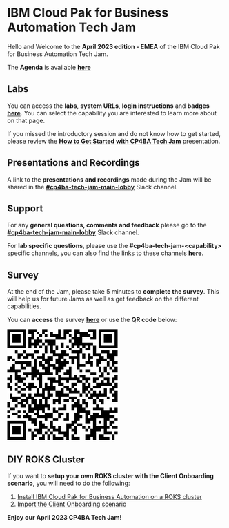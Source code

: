 # IBM Cloud Pak for Business Automation Tech Jam

Hello and Welcome to the **April 2023 edition - EMEA** of the IBM Cloud Pak for Business Automation Tech Jam. 

The **Agenda** is available **[here](/Agenda/%5BCP4BA%20Tech%20Jam%202023.10.17%5D%20Americas%20Agenda.pdf)**  

<!--
| [APAC Agenda](/Agenda/%5BCP4BA%20Tech%20Jam%202022.10.25%5D%20APAC%20Agenda.pdf) | [EMEA Agenda](/Agenda/%5BCP4BA%20Tech%20Jam%202022.10.25%5D%20EMEA%20Agenda.pdf) | [Americas Agenda](/Agenda/%5BCP4BA%20Tech%20Jam%202022.10.25%5D%20Americas%20Agenda.pdf) |
| ------------------------------------------------------------ | ------------------------------------------------------------ | ------------------------------------------------------------ |
-->

## Labs

You can access the **labs**, **system URLs**, **login instructions** and **badges** **[here](/Labs.md)**. You can select the capability you are interested to learn more about on that page.

If you missed the introductory session and do not know how to get started, please review the **[How to Get Started with CP4BA Tech Jam](/Agenda/How%20to%20Get%20Started%20with%20CP4BA%20Tech%20Jam.pdf)** presentation.

## Presentations and Recordings

A link to the **presentations and recordings** made during the Jam will be shared in the **[#cp4ba-tech-jam-main-lobby](https://ibm-cloudpak-partners.slack.com/archives/C04TN4Y3PCP)** Slack channel.

## Support

For any **general questions, comments and feedback** please go to the **[#cp4ba-tech-jam-main-lobby](https://ibm-cloudpak-partners.slack.com/archives/C04TN4Y3PCP)** Slack channel.

For **lab specific questions**, please use the **#cp4ba-tech-jam-\<capability\>** specific channels, you can also find the links to these channels **[here](/Labs.md)**.  

## Survey

At the end of the Jam, please take 5 minutes to **complete the survey**. This will help us for future Jams as well as get feedback on the different capabilities.

You can **access** the survey **[here](https://www.surveymonkey.com/r/CP4BATechJam2023)** or use the **QR code** below:

![Survey QR Code](survey-qrcode.png)

## DIY ROKS Cluster

If you want to **setup your own ROKS cluster with the Client Onboarding scenario**, you will need to do the following:

1. [Install IBM Cloud Pak for Business Automation on a ROKS cluster](https://github.com/IBM/cp4ba-rapid-deployment)
2. [Import the Client Onboarding scenario](https://github.com/IBM/cp4ba-client-onboarding-scenario)

**Enjoy our April 2023 CP4BA Tech Jam!**
